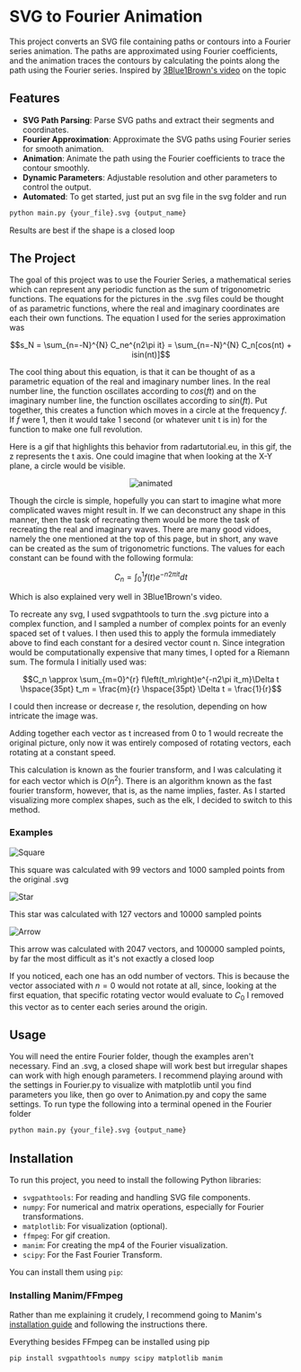 # SVG to Fourier Animation

This project converts an SVG file containing paths or contours into a Fourier series animation. The paths are approximated using Fourier coefficients, and the animation traces the contours by calculating the points along the path using the Fourier series.
Inspired by [3Blue1Brown's video](https://www.youtube.com/watch?v=r6sGWTCMz2k) on the topic

## Features
- **SVG Path Parsing**: Parse SVG paths and extract their segments and coordinates.
- **Fourier Approximation**: Approximate the SVG paths using Fourier series for smooth animation.
- **Animation**: Animate the path using the Fourier coefficients to trace the contour smoothly.
- **Dynamic Parameters**: Adjustable resolution and other parameters to control the output.
- **Automated**: To get started, just put an svg file in the svg folder and run
 ```bash
python main.py {your_file}.svg {output_name}
```
Results are best if the shape is a closed loop

## The Project

The goal of this project was to use the Fourier Series, a mathematical series which can represent any periodic function as the sum of trigonometric functions. The equations for the pictures in the .svg files could be thought of as parametric functions,
where the real and imaginary coordinates are each their own functions. The equation I used for the series approximation was 
```math
s_N = \sum_{n=-N}^{N} C_ne^{n2\pi it} = \sum_{n=-N}^{N} C_n[cos(nt) + isin(nt)]
```
The cool thing about this equation, is that it can be thought of as a parametric equation of the real and imaginary number lines. In the real number line, the function oscillates according to $cos(ft)$ and on the imaginary number line, the function
oscillates according to $sin(ft)$. Put together, this creates a function which moves in a circle at the frequency $f$. If $f$ were 1, then it would take 1 second (or whatever unit t is in) for the function to make one full revolution. 

Here is a gif
that highlights this behavior from radartutorial.eu, in this gif, the z represents the t axis. One could imagine that when looking at the X-Y plane, a circle would be visible.
<p align="center">
  <img src="https://github.com/user-attachments/assets/ab18ba62-665d-48f3-b472-f7886ca9dbba" alt="animated" />
</p>

Though the circle is simple, hopefully you can start to imagine what more complicated waves might result in. If we can deconstruct any shape in this manner, then the task of recreating them would be more the task of recreating the real and imaginary
waves. There are many good vidoes, namely the one mentioned at the top of this page, but in short, any wave can be created as the sum of trigonometric functions. The values for each constant can be found with the following formula:
```math
C_n=\int_0^1f(t)e^{-n2\pi it}dt
```

Which is also explained very well in 3Blue1Brown's video.

To recreate any svg, I used svgpathtools to turn the .svg picture into a complex function, and I sampled a number of complex points for an evenly spaced set of t values. I then used this to apply the formula immediately above to find each constant for a
desired vector count n. Since integration would be computationally expensive that many times, I opted for a Riemann sum. The formula I initially used was:
```math
C_n \approx \sum_{m=0}^{r} f\left(t_m\right)e^{-n2\pi it_m}\Delta t  \hspace{35pt}  t_m = \frac{m}{r}   \hspace{35pt}   \Delta t = \frac{1}{r}
```

I could then increase or decrease r, the resolution, depending on how intricate the image was.

Adding together each vector as t increased from 0 to 1 would recreate the original picture, only now it was entirely composed of rotating vectors, each rotating at a constant speed.

This calculation is known as the fourier transform, and I was calculating it for each vector which is $O(n^2)$. There is an algorithm known as the fast fourier transform, however, that is, as the name implies, faster. As I started visualizing more complex shapes, such as the elk, I decided to switch to this method.

### Examples

![Square](https://github.com/user-attachments/assets/da757cfa-bf1e-46f4-8fc8-5514ec322f1d)

This square was calculated with 99 vectors and 1000 sampled points from the original .svg

![Star](https://github.com/user-attachments/assets/7f3dc43f-f13a-4f5e-9491-d3544292c7f2)

This star was calculated with 127 vectors and 10000 sampled points

![Arrow](https://github.com/user-attachments/assets/384ec500-ad60-4cda-8313-a25775a3187f)

This arrow was calculated with 2047 vectors, and 100000 sampled points, by far the most difficult as it's not exactly a closed loop

If you noticed, each one has an odd number of vectors. This is because the vector associated with $n=0$ would not rotate at all, since, looking at the first equation, that specific rotating vector would evaluate to $C_0$
I removed this vector as to center each series around the origin.

## Usage

You will need the entire Fourier folder, though the examples aren't necessary. Find an .svg, a closed shape will work best but irregular shapes can work with high enough parameters. I recommend playing around with the settings in Fourier.py
to visualize with matplotlib until you find parameters you like, then go over to Animation.py and copy the same settings. To run type the following into a terminal opened in the Fourier folder
```bash
python main.py {your_file}.svg {output_name}
```

## Installation

To run this project, you need to install the following Python libraries:

- `svgpathtools`: For reading and handling SVG file components.
- `numpy`: For numerical and matrix operations, especially for Fourier transformations.
- `matplotlib`: For visualization (optional).
- `ffmpeg`: For gif creation.
- `manim`: For creating the mp4 of the Fourier visualization.
- `scipy`: For the Fast Fourier Transform.

You can install them using `pip`:

### Installing Manim/FFmpeg

Rather than me explaining it crudely, I recommend going to Manim's [installation guide](https://docs.manim.community/en/stable/installation.html) and following the instructions there.

Everything besides FFmpeg can be installed using pip
```bash
pip install svgpathtools numpy scipy matplotlib manim
```
